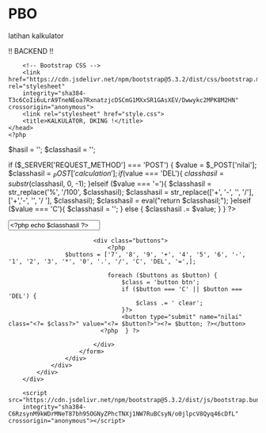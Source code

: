 # PBO
latihan kalkulator

!! BACKEND !!
<!doctype html>
<html lang="en">
    <head>
        <!-- Required meta tags -->
        <meta charset="utf-8">
        <meta name="viewport" content="width=device-width, initial-scale=1">

        <!-- Bootstrap CSS -->
        <link href="https://cdn.jsdelivr.net/npm/bootstrap@5.3.2/dist/css/bootstrap.min.css" rel="stylesheet" 
        integrity="sha384-T3c6CoIi6uLrA9TneNEoa7RxnatzjcDSCmG1MXxSR1GAsXEV/Dwwykc2MPK8M2HN" crossorigin="anonymous">
        <link rel="stylesheet" href="style.css">
        <title>KALKULATOR, DKING !</title>
    </head>
    <?php
$hasil = '';
$classhasil = '';

if ($_SERVER['REQUEST_METHOD'] === 'POST') {
   $value = $_POST['nilai'];
   $classhasil = $_POST['calculation'];
   if ($value === 'DEL'){
       $classhasil = substr($classhasil, 0, -1);
  }elseif ($value === '='){
       $classhasil = str_replace('%', '/100', $classhasil);
      $classhasil = str_replace(['+', '-', '', '/'], ['+','-', '', '/ '], $classhasil);
      $classhasil = eval("return $classhasil;");
  }elseif ($value === 'C'){
      $classhasil = '';
  } else {
      $classhasil .= $value;
  }
}
?>
    <body>
        <div class="container mt-5">
            <div class="row justify-content-center">
                <div class="col-md-4">
                    <div class="calculator p-2 border-3">
                        <form action="" method="post">
                        <input class="display form-control mb-2" type="text" name="calculation" value="<?php echo $classhasil ?>" readonly> 

                            <div class="buttons">
                                <?php
                    $buttons = ['7', '8', '9', '+', '4', '5', '6', '-', '1', '2', '3', '*', '0', '.', '/', 'C', 'DEL', '=',];

                                foreach ($buttons as $button) {
                                    $class = 'button btn';
                                    if ($button === 'C' || $button === 'DEL') {
                                        $class .= ' clear';
                                    }?>
                                    <button type="submit" name="nilai" class="<?= $class?>" value="<?= $button?>"><?= $button; ?></button>
                              <?php  } ?>
                                
                            </div>
                        </form>
                    </div>
                </div>
            </div>
        </div>

        <script src="https://cdn.jsdelivr.net/npm/bootstrap@5.3.2/dist/js/bootstrap.bundle.min.js" 
        integrity="sha384-C6RzsynM9kWDrMNeT87bh95OGNyZPhcTNXj1NW7RuBCsyN/o0jlpcV8Qyq46cDfL" crossorigin="anonymous"></script>
